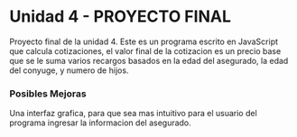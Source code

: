 # Unidad 4 - PROYECTO FINAL

Proyecto final de la unidad 4. Este es un programa escrito en JavaScript que
calcula cotizaciones, el valor final de la cotizacion es un precio base que se
le suma varios recargos basados en la edad del asegurado, la edad del conyuge,
y numero de hijos.

### Posibles Mejoras
Una interfaz grafica, para que sea mas intuitivo para el usuario del programa
ingresar la informacion del asegurado.
